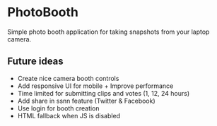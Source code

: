 PhotoBooth
==========

Simple photo booth application for taking snapshots from your laptop camera.

## Future ideas
* Create nice camera booth controls
* Add responsive UI for mobile + Improve performance
* Time limited for submitting clips and votes (1, 12, 24 hours)
* Add share in ssnn feature (Twitter & Facebook)
* Use login for booth creation
* HTML fallback when JS is disabled
